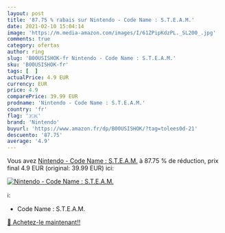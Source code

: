 ```yaml
---
layout: post
title: '87.75 % rabais sur Nintendo - Code Name : S.T.E.A.M.'
date: 2021-02-10 15:04:14
image: 'https://m.media-amazon.com/images/I/61ZPipKdzPL._SL200_.jpg'
comments: true
category: ofertas
author: ring
slug: 'B00USISHOK-fr Nintendo - Code Name : S.T.E.A.M.'
sku: 'B00USISHOK-fr'
tags: [  ]
actualPrice: 4.9 EUR
currency: EUR
price: 4.9
comparePrice: 39.99 EUR
prodname: 'Nintendo - Code Name : S.T.E.A.M.'
country: 'fr'
flag: '🇫🇷'
brand: 'Nintendo'
buyurl: 'https://www.amazon.fr/dp/B00USISHOK/?tag=tolees0d-21'
descuento: '87.75'
average: '4.9'
---
```


Vous avez [Nintendo - Code Name : S.T.E.A.M.](https://www.amazon.fr/dp/B00USISHOK/?tag=tolees0d-21)  à  87.75 % de réduction, prix final  4.9 EUR (original: 39.99 EUR) ici:

[![Nintendo - Code Name : S.T.E.A.M.](https://m.media-amazon.com/images/I/61ZPipKdzPL._SL200_.jpg)](https://www.amazon.fr/dp/B00USISHOK/?tag=tolees0d-21)

ℹ️:

- Code Name : S.T.E.A.M.

[🛒 Achetez-le maintenant!!](https://www.amazon.fr/dp/B00USISHOK/?tag=tolees0d-21)
